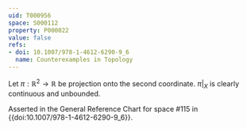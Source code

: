 ```yaml
---
uid: T000956
space: S000112
property: P000022
value: false
refs:
- doi: 10.1007/978-1-4612-6290-9_6
  name: Counterexamples in Topology
---
```


Let $\pi: \mathbb{R}^2 \rightarrow \mathbb{R}$ be projection onto the second coordinate. $\pi|_X$ is clearly continuous and unbounded.

Asserted in the General Reference Chart for space #115 in
{{doi:10.1007/978-1-4612-6290-9_6}}.
